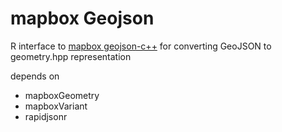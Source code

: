 # mapbox Geojson

R interface to [mapbox geojson-c++](https://github.com/mapbox/geojson-cpp) for converting GeoJSON to geometry.hpp representation


depends on 
 - mapboxGeometry
 - mapboxVariant
 - rapidjsonr
